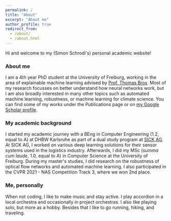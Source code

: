 ```yaml
---
permalink: /
title: "About"
excerpt: "About me"
author_profile: true
redirect_from: 
  - /about/
  - /about.html
---
```


<!--## Simon's personal academic website-->
Hi and welcome to my (Simon Schrodi's) personal academic website!

### About me

I am a 4th year PhD student at the University of Freiburg, working in the area of explainable machine learning advised by [Prof. Thomas Brox](https://lmb.informatik.uni-freiburg.de/people/brox/). Most of my research focusses on better understand how neural networks work, but I am also broadly interested in many other topics such as automated machine learning, robustness, or machine learning for climate science. You can find some of my works under the Publications page or on [my Google Scholar profile](https://scholar.google.com/citations?user=yC-y0PEAAAAJ&hl=en).

### My academic background
I started my academic journey with a BEng in Computer Engineering (1.2, equal to A) at DHBW Karlsruhe as part of a dual study program at [SICK AG](https://www.sick.com/de/en/). At SICK AG, I worked on various deep learning solutions for their sensor systems used in the logistics industry. Afterwards, I did my MSc (_summa cum laude_, 1.0, equal to A) in Computer Science at the University of Freiburg. During my master's studies, I did research on the robustness of optical flow networks and automated machine learning. I also participated in the CVPR 2021 - NAS Competition Track 3, where we won 2nd place.

### Me, personally
When not coding, I like to make music and stay active. I play accordion in a local orchestra and occasionally in project orchestras. I also like playing solo, but more as a hobby. Besides that I like to go running, hiking, and traveling.
